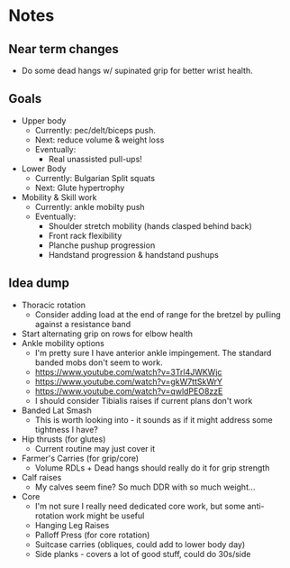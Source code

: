 # Notes

## Near term changes

- Do some dead hangs w/ supinated grip for better wrist health.

## Goals

- Upper body
    - Currently: pec/delt/biceps push.
    - Next: reduce volume & weight loss
    - Eventually:
        - Real unassisted pull-ups!
- Lower Body
    - Currently: Bulgarian Split squats
    - Next: Glute hypertrophy
- Mobility & Skill work
    - Currently: ankle mobilty push
    - Eventually:
        - Shoulder stretch mobility (hands clasped behind back)
        - Front rack flexibility
        - Planche pushup progression
        - Handstand progression & handstand pushups

## Idea dump

- Thoracic rotation
    - Consider adding load at the end of range for the bretzel by pulling against a resistance band
- Start alternating grip on rows for elbow health
- Ankle mobility options
    - I'm pretty sure I have anterior ankle impingement. The standard banded mobs don't seem to work.
    - https://www.youtube.com/watch?v=3Trl4JWKWjc
    - https://www.youtube.com/watch?v=gkW7ttSkWrY
    - https://www.youtube.com/watch?v=qwldPEO8zzE
    - I should consider Tibialis raises if current plans don't work
- Banded Lat Smash
    - This is worth looking into - it sounds as if it might address some tightness I have?
- Hip thrusts (for glutes)
    - Current routine may just cover it
- Farmer's Carries (for grip/core)
    - Volume RDLs + Dead hangs should really do it for grip strength
- Calf raises
    - My calves seem fine? So much DDR with so much weight...
- Core
    - I'm not sure I really need dedicated core work, but some anti-rotation work might be useful
    - Hanging Leg Raises
    - Palloff Press (for core rotation)
    - Suitcase carries (obliques, could add to lower body day)
    - Side planks - covers a lot of good stuff, could do 30s/side
